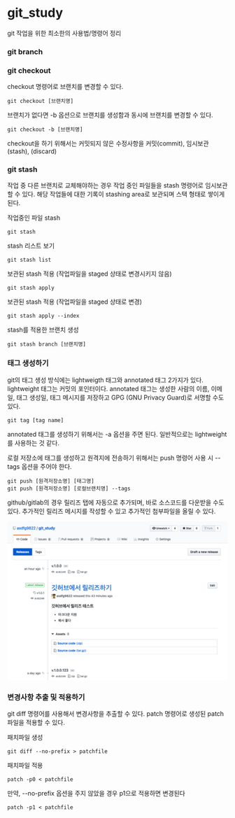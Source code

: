 # git_study

git 작업을 위한 최소한의 사용법/명령어 정리

### git branch

### git checkout

checkout 명령어로 브랜치를 변경할 수 있다.

```
git checkout [브랜치명]
```

브랜치가 없다면 -b 옵션으로 브랜치를 생성함과 동시에 브랜치를 변경할 수 있다.
```
git checkout -b [브랜치명]
```

checkout을 하기 위해서는 커밋되지 않은 수정사항을 커밋(commit), 임시보관(stash), (discard)

### git stash

작업 중 다른 브랜치로 교체해야하는 경우 작업 중인 파일들을 stash 명령어로 임시보관 할 수 있다.
해당 작업들에 대한 기록이 stashing area로 보관되며 스택 형태로 쌓이게 된다.

작업중인 파일 stash
```
git stash
```

stash 리스트 보기
```
git stash list
```

보관된 stash 적용 (작업파일을 staged 상태로 변경시키지 않음)
```
git stash apply
```

보관된 stash 적용 (작업파일을 staged 상태로 변경)
```
git stash apply --index
```

stash를 적용한 브랜치 생성
```
git stash branch [브랜치명]
```

### 태그 생성하기

git의 태그 생성 방식에는 lightweigth 태그와 annotated 태그 2가지가 있다. lightweight 태그는 커밋의 포인터이다.
annotated 태그는 생성한 사람의 이름, 이메일, 태그 생성일, 태그 메시지를 저장하고 GPG (GNU Privacy Guard)로 서명할 수도 있다.

```
git tag [tag name]
```

annotated 태그를 생성하기 위해서는 -a 옵션을 주면 된다. 일반적으로는 lightweight를 사용하는 것 같다.

로컬 저장소에 태그를 생성하고 원격지에 전송하기 위해서는 push 명령어 사용 시 --tags 옵션을 주어야 한다.
```
git push [원격저장소명] [태그명]
git push [원격저장소명] [로컬브랜치명] --tags
```

github/gitlab의 경우 릴리즈 탭에 자동으로 추가되며, 바로 소스코드를 다운받을 수도 있다.
추가적인 릴리즈 메시지를 작성할 수 있고 추가적인 첨부파일을 올릴 수 있다.

![Github Tag Test](/image/github_tag_test_img.png)

### 변경사항 추출 및 적용하기

git diff 명령어를 사용해서 변경사항을 추출할 수 있다.
patch 명령어로 생성된 patch 파일을 적용할 수 있다.

패치파일 생성
```
git diff --no-prefix > patchfile
```

패치파일 적용
```
patch -p0 < patchfile
```

만약, --no-prefix 옵션을 주지 않았을 경우 p1으로 적용하면 변경된다
```
patch -p1 < patchfile
```